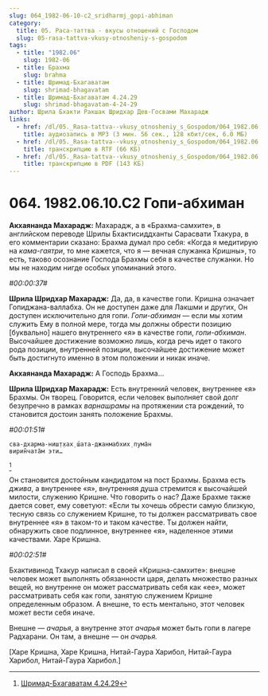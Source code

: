 ```yaml
---
slug: 064_1982-06-10-c2_sridharmj_gopi-abhiman
category:
  title: 05. Раса-таттва - вкусы отношений с Господом
  slug: 05-rasa-tattva-vkusy-otnosheniy-s-gospodom
tags:
  - title: "1982.06"
    slug: 1982-06
  - title: Брахма
    slug: brahma
  - title: Шримад-Бхагаватам
    slug: shrimad-bhagavatam
  - title: Шримад-Бхагаватам 4.24.29
    slug: shrimad-bhagavatam-4-24-29
author: Шрила Бхакти Ракшак Шридхар Дев-Госвами Махарадж
links:
  - href: /dl/05._Rasa-tattva--vkusy_otnosheniy_s_Gospodom/064_1982.06.10.C2_SridharMj_Gopi-abhiman.mp3
    title: аудиозапись в MP3 (3 мин. 56 сек., 128 кбит/сек, 6.0 МБ)
  - href: /dl/05._Rasa-tattva--vkusy_otnosheniy_s_Gospodom/064_1982.06.10.C2_SridharMj_Gopi-abhiman.rtf
    title: транскрипцию в RTF (66 КБ)
  - href: /dl/05._Rasa-tattva--vkusy_otnosheniy_s_Gospodom/064_1982.06.10.C2_SridharMj_Gopi-abhiman.pdf
    title: транскрипцию в PDF (143 КБ)
---
```


# 064. 1982.06.10.C2 Гопи-абхиман

**Акхаянанда Махарадж:** Махарадж, а в «Брахма-самхите», в английском переводе Шрилы Бхактисиддханты Сарасвати Тхакура, в его комментарии сказано: Брахма думал про себя: «Когда я медитирую на *кама-гаятри*, то мне кажется, что я — вечная служанка Кришны», то есть, таково осознание Господа Брахмы себя в качестве служанки. Но мы не находим нигде особых упоминаний этого.

*#00:00:37#*

**Шрила Шридхар Махарадж:** Да, да, в качестве гопи. Кришна означает Гопиджана-валлабха. Он не доступен даже для Лакшми и других, Он доступен исключительно для гопи. *Гопи-абхиман* — если мы хотим служить Ему в полной мере, тогда мы должны обрести позицию [буквально] нашего внутреннего «я» в качестве гопи, *гопи-абхиман*. Высочайшее достижение возможно лишь, когда речь идет о такого рода позиции, внутренней позиции, высочайшее достижение может быть достигнуто именно в этом положении и никак иначе.

**Акхаянанда Махарадж:** А Господь Брахма…

**Шрила Шридхар Махарадж:** Есть внутренний человек, внутреннее «я» Брахмы. Он творец. Говорится, если человек выполняет свой долг безупречно в рамках *варнашрамы* на протяжении ста рождений, то становится достоин занять положение Брахмы.

*#00:01:51#*

    сва-дхарма-ниш̣т̣хах̣ ш́ата-джанмабхих̣ пума̄н
    вирин̃чата̄м эти…
[^_ftn1]

Он становится достойным кандидатом на пост Брахмы. Брахма есть *джива*, а внутреннее «я», внутренняя душа стремится к высочайшей милости, служению Кришне. Что говорить о нас? Даже Брахме также дается совет, ему советуют: «Если ты хочешь обрести самую близкую, тесную связь со служением Кришне, то ты должен рассматривать свое внутреннее «я» в таком-то и таком качестве. Ты должен найти, обнаружить свое подлинное, внутреннее «я», наделенное этими качествами. Харе Кришна.

*#00:02:51#*

Бхактивинод Тхакур написал в своей «Кришна-самхите»: внешне человек может выполнять обязанности царя, делать множество разных вещей, но внутренне он может рассматривать себя как «ее», может рассматривать себя как гопи, занятую служением Кришне определенным образом. А внешне, то есть ментально, этот человек может вести себя иначе.

Внешне — *ачарья*, а внутренне этот *ачарья* может быть гопи в лагере Радхарани. Он там, а внешне — он *ачарья.*

[Харе Кришна, Харе Кришна, Нитай-Гаура Харибол, Нитай-Гаура Харибол, Нитай-Гаура Харибол.]



[^_ftn1]: [Шримад-Бхагаватам 4.24.29](../notes/shrimad-bhagavatam/shrimad-bhagavatam-4-24-29.md)
